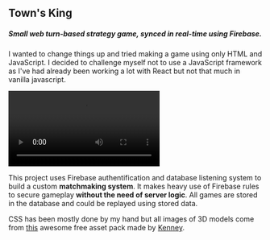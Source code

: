 ## Town's King

##### Small web turn-based strategy game, synced in real-time using Firebase.

I wanted to change things up and tried making a game using only HTML and JavaScript. I decided to challenge myself not to use a JavaScript framework as I've had already been working a lot with React but not that much in vanilla javascript.

<video controls onloadstart="this.volume=0.2"><source src="./media/TownsKing/townsKings_example.mp4"></video>

This project uses Firebase authentification and database listening system to build a custom **matchmaking system**. It makes heavy use of Firebase rules to secure gameplay **without the need of server logic**. All games are stored in the database and could be replayed using stored data.

CSS has been mostly done by my hand but all images of 3D models come from [this](https://www.kenney.nl/assets/hexagon-kit) awesome free asset pack made by [Kenney](https://www.kenney.nl/).